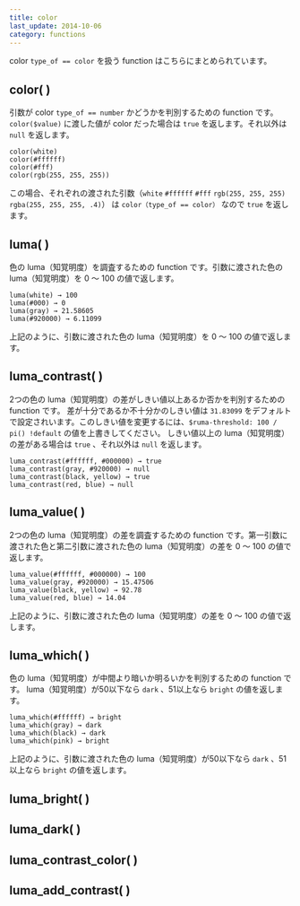 ```yaml
---
title: color
last_update: 2014-10-06
category: functions
---
```


color `type_of == color` を扱う function はこちらにまとめられています。

## color( )

引数が color `type_of == number` かどうかを判別するための function です。`color($value)` に渡した値が color だった場合は `true` を返します。それ以外は `null` を返します。

```
color(white)
color(#ffffff)
color(#fff)
color(rgb(255, 255, 255))
```

この場合、それぞれの渡された引数（`white` `#ffffff` `#fff` `rgb(255, 255, 255)` `rgba(255, 255, 255, .4)`） は `color（type_of == color）` なので `true` を返します。

## luma( )

色の luma（知覚明度）を調査するための function です。引数に渡された色の luma（知覚明度）を 0 〜 100 の値で返します。

```
luma(white) → 100
luma(#000) → 0
luma(gray) → 21.58605
luma(#920000) → 6.11099
```

上記のように、引数に渡された色の luma（知覚明度）を 0 〜 100 の値で返します。


## luma_contrast( )

2つの色の luma（知覚明度）の差がしきい値以上あるか否かを判別するための function です。
差が十分であるか不十分かのしきい値は `31.83099` をデフォルトで設定されいます。このしきい値を変更するには、`$ruma-threshold: 100 / pi() !default` の値を上書きしてください。
しきい値以上の luma（知覚明度）の差がある場合は `true` 、それ以外は `null` を返します。

```
luma_contrast(#ffffff, #000000) → true
luma_contrast(gray, #920000) → null
luma_contrast(black, yellow) → true
luma_contrast(red, blue) → null
```


## luma_value( )

2つの色の luma（知覚明度）の差を調査するための function です。第一引数に渡された色と第二引数に渡された色の luma（知覚明度）の差を 0 〜 100 の値で返します。

```
luma_value(#ffffff, #000000) → 100
luma_value(gray, #920000) → 15.47506
luma_value(black, yellow) → 92.78
luma_value(red, blue) → 14.04
```

上記のように、引数に渡された色の luma（知覚明度）の差を 0 〜 100 の値で返します。


## luma_which( )

色の luma（知覚明度）が中間より暗いか明るいかを判別するための function です。 luma（知覚明度）が50以下なら `dark` 、51以上なら `bright` の値を返します。

```
luma_which(#ffffff) → bright
luma_which(gray) → dark
luma_which(black) → dark
luma_which(pink) → bright
```

上記のように、引数に渡された色の luma（知覚明度）が50以下なら `dark` 、51以上なら `bright` の値を返します。


## luma_bright( )

## luma_dark( )

## luma_contrast_color( )

## luma_add_contrast( )
